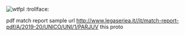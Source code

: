 ![wtfpl](http://www.wtfpl.net/wp-content/uploads/2012/12/wtfpl-badge-4.png)
:trollface:

pdf match report sample url
http://www.legaseriea.it//it/match-report-pdf/A/2019-20/UNICO/UNI/1/PARJUV
this proto
